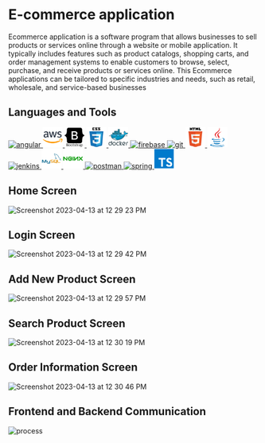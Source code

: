 #  E-commerce application

Ecommerce application is a software program that allows businesses to sell products or services online through a website or mobile application. It typically includes features such as product catalogs, shopping carts, and order management systems to enable customers to browse, select, purchase, and receive products or services online. This Ecommerce applications can be tailored to specific industries and needs, such as retail, wholesale, and service-based businesses


## Languages and Tools

<p align="left"> <a href="https://angular.io" target="_blank" rel="noreferrer"> <img src="https://angular.io/assets/images/logos/angular/angular.svg" alt="angular" width="40" height="40"/> </a> <a href="https://aws.amazon.com" target="_blank" rel="noreferrer"> <img src="https://raw.githubusercontent.com/devicons/devicon/master/icons/amazonwebservices/amazonwebservices-original-wordmark.svg" alt="aws" width="40" height="40"/> </a> <a href="https://getbootstrap.com" target="_blank" rel="noreferrer"> <img src="https://raw.githubusercontent.com/devicons/devicon/master/icons/bootstrap/bootstrap-plain-wordmark.svg" alt="bootstrap" width="40" height="40"/> </a> <a href="https://www.w3schools.com/css/" target="_blank" rel="noreferrer"> <img src="https://raw.githubusercontent.com/devicons/devicon/master/icons/css3/css3-original-wordmark.svg" alt="css3" width="40" height="40"/> </a> <a href="https://www.docker.com/" target="_blank" rel="noreferrer"> <img src="https://raw.githubusercontent.com/devicons/devicon/master/icons/docker/docker-original-wordmark.svg" alt="docker" width="40" height="40"/> </a> <a href="https://firebase.google.com/" target="_blank" rel="noreferrer"> <img src="https://www.vectorlogo.zone/logos/firebase/firebase-icon.svg" alt="firebase" width="40" height="40"/> </a> <a href="https://git-scm.com/" target="_blank" rel="noreferrer"> <img src="https://www.vectorlogo.zone/logos/git-scm/git-scm-icon.svg" alt="git" width="40" height="40"/> </a> <a href="https://www.w3.org/html/" target="_blank" rel="noreferrer"> <img src="https://raw.githubusercontent.com/devicons/devicon/master/icons/html5/html5-original-wordmark.svg" alt="html5" width="40" height="40"/> </a> <a href="https://www.java.com" target="_blank" rel="noreferrer"> <img src="https://raw.githubusercontent.com/devicons/devicon/master/icons/java/java-original.svg" alt="java" width="40" height="40"/> </a> <a href="https://www.jenkins.io" target="_blank" rel="noreferrer"> <img src="https://www.vectorlogo.zone/logos/jenkins/jenkins-icon.svg" alt="jenkins" width="40" height="40"/> </a> <a href="https://www.mysql.com/" target="_blank" rel="noreferrer"> <img src="https://raw.githubusercontent.com/devicons/devicon/master/icons/mysql/mysql-original-wordmark.svg" alt="mysql" width="40" height="40"/> </a> <a href="https://www.nginx.com" target="_blank" rel="noreferrer"> <img src="https://raw.githubusercontent.com/devicons/devicon/master/icons/nginx/nginx-original.svg" alt="nginx" width="40" height="40"/> </a> <a href="https://postman.com" target="_blank" rel="noreferrer"> <img src="https://www.vectorlogo.zone/logos/getpostman/getpostman-icon.svg" alt="postman" width="40" height="40"/> </a> <a href="https://spring.io/" target="_blank" rel="noreferrer"> <img src="https://www.vectorlogo.zone/logos/springio/springio-icon.svg" alt="spring" width="40" height="40"/> </a> <a href="https://www.typescriptlang.org/" target="_blank" rel="noreferrer"> <img src="https://raw.githubusercontent.com/devicons/devicon/master/icons/typescript/typescript-original.svg" alt="typescript" width="40" height="40"/> </a> 

## Home Screen
![Screenshot 2023-04-13 at 12 29 23 PM](https://user-images.githubusercontent.com/17925504/231732847-64ff3ff6-8e53-44d9-be9e-518b2bde75c5.png)
## Login Screen
![Screenshot 2023-04-13 at 12 29 42 PM](https://user-images.githubusercontent.com/17925504/231732858-60caf363-11c6-4066-84cb-71641a60be10.png)
## Add New Product Screen
![Screenshot 2023-04-13 at 12 29 57 PM](https://user-images.githubusercontent.com/17925504/231732866-0e9b477f-78ee-4794-be97-edfbc50c577c.png)
## Search Product Screen
![Screenshot 2023-04-13 at 12 30 19 PM](https://user-images.githubusercontent.com/17925504/231732882-68eb8cee-3f0f-43d1-91e7-51fb99e0a336.png)
## Order Information Screen
![Screenshot 2023-04-13 at 12 30 46 PM](https://user-images.githubusercontent.com/17925504/231732898-3ed3e5bc-9bd5-454a-98b0-c0ad61000c1a.png)
## Frontend and Backend Communication
![process](https://user-images.githubusercontent.com/17925504/232761954-a2a637d8-e741-43ba-9ef8-38ff80be1ff6.png)

